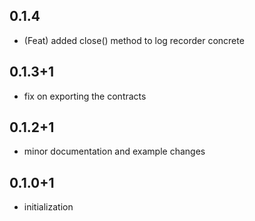 ## 0.1.4

* (Feat) added close() method to log recorder concrete

## 0.1.3+1

* fix on exporting the contracts

## 0.1.2+1

* minor documentation and example changes

## 0.1.0+1

* initialization
